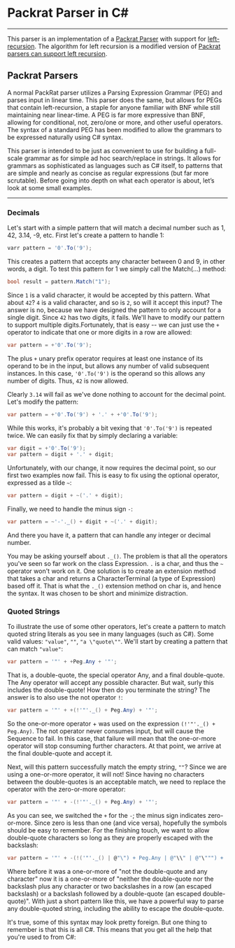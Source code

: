 # Packrat Parser in C#
---
This parser is an implementation of a [Packrat Parser](http://en.wikipedia.org/wiki/Parsing_expression_grammar) with support for
[left-recursion](http://en.wikipedia.org/wiki/Left_recursion). The algorithm for left recursion is a modified version of
[Packrat parsers can support left recursion](http://dl.acm.org/citation.cfm?id=1328408.1328424). 

## Packrat Parsers

A normal PackRat parser utilizes a Parsing Expression Grammar (PEG) and parses input in linear time.  This parser does the same, 
but allows for PEGs that contain left-recursion, a staple for anyone familiar with BNF while still maintaining near linear-time.
A PEG is far more expressive than BNF, allowing for conditional, not, zero/one or more, and other useful operators.  The syntax 
of a standard PEG has been modified to allow the grammars to be expressed naturally using C# syntax.

This parser is intended to be just as convenient to use for building a full-scale grammar as for simple ad hoc search/replace in 
strings.  It allows for grammars as sophisticated as languages such as C# itself, to patterns that are simple and nearly as 
concise as regular expressions (but far more scrutable). Before going into depth on what each operator is about, let’s look at 
some small examples.

---

### Decimals

Let's start with a simple pattern that will match a decimal number such as 1, 42, 3.14, -9, etc. First let's create a pattern to handle 1:

``` c#
varr pattern = '0'.To('9');
```

This creates a pattern that accepts any character between 0 and 9, in other words, a digit.  To test this pattern for 1 we simply call the Match(...) method:

``` c#
bool result = pattern.Match("1");
```

Since `1` is a valid character, it would be accepted by this pattern.  What about `42`?  `4` is a valid character, and so is `2`, so will it accept this input?   The answer is no, because we have designed the pattern to only account for a single digit. Since `42` has two digits, it fails. We'll have to modify our pattern to support multiple digits.Fortunately, that is easy -- we can just use the `+` operator to indicate that one or more digits in a row are allowed:

``` c#
var pattern = +'0'.To('9');
```

The plus `+` unary prefix operator requires at least one instance of its operand to be in the input, but allows any number of valid subsequent instances.  In this case, `'0'.To('9')` is the operand so this allows any number of digits.  Thus, `42` is now allowed.

Clearly `3.14` will fail as we've done nothing to account for the decimal point.  Let's modify the pattern:

``` c#
var pattern = +'0'.To('9') + '.' + +'0'.To('9');
```

While this works, it's probably a bit vexing that `'0'.To('9')` is repeated twice.  We can easily fix that by simply declaring a variable:

``` c#
var digit = +'0'.To('9');
var pattern = digit + '.' + digit;
```

Unfortunately, with our change, it now requires the decimal point, so our first two examples now fail.  This is easy to fix using the optional operator, expressed as a tilde `~`:

``` c#
var pattern = digit + ~('.' + digit);
```

Finally, we need to handle the minus sign `-`:

``` c#
var pattern = ~'-'._() + digit + ~('.' + digit);
```

And there you have it, a pattern that can handle any integer or decimal number.

You may be asking yourself about `._()`.  The problem is that all the operators you've seen so far work on the class Expression. `.` is a char, and thus the `~` operator won't work on it.   One solution is to create an extension method that takes a char and returns a CharacterTerminal (a type of Expression) based off it.  That is what the `._()` extension method on char is, and hence the syntax.  It was chosen to be short and minimize distraction.

### Quoted Strings

To illustrate the use of some other operators, let's create a pattern to match quoted string literals as you see in many languages (such as C#).  Some valid values:  `"value"`, `""`, `"a \"quote\""`.   We'll start by creating a pattern that can match `"value"`:

``` c#
var pattern = '"' + +Peg.Any + '"';
```

That is, a double-quote, the special operator Any, and a final double-quote.  The Any operator will accept any possible character.  But wait, surly this includes the double-quote!  How then do you terminate the string?  The answer is to also use the not operator `!`:

``` c#
var pattern = '"' + +(!'"'._() + Peg.Any) + '"';
```

So the one-or-more operator + was used on the expression `(!'"'._() + Peg.Any)`.  The not operator never consumes input, but will cause the Sequence to fail.  In this case, that failure will mean that the one-or-more operator will stop consuming further characters.  At that point, we arrive at the final double-quote and accept it. 

Next, will this pattern successfully match the empty string, `""`?  Since we are using a one-or-more operator, it will not!  Since having no characters between the double-quotes is an acceptable match, we need to replace the operator with the zero-or-more operator:

``` c#
var pattern = '"' + -(!'"'._() + Peg.Any) + '"';
```

As you can see, we switched the `+` for the `-`; the minus sign indicates zero-or-more.  Since zero is less than one (and vice versa), hopefully the symbols should be easy to remember. For the finishing touch, we want to allow double-quote characters so long as they are properly escaped with the backslash:

``` c#
var pattern = '"' + -(!('"'._() | @"\") + Peg.Any | @"\\" | @"\""") + '"';
```

Where before it was a one-or-more of "not the double-quote and any character" now it is a one-or-more of "neither the double-quote nor the backslash plus any character or two backslashes in a row (an escaped backslash) or a backslash followed by a double-quote (an escaped double-quote)".  With just a short pattern like this, we have a powerful way to parse any double-quoted string, including the ability to escape the double-quote. 

It's true, some of this syntax may look pretty foreign.  But one thing to remember is that this is all C#.  This means that you get all the help that you're used to from C#:

